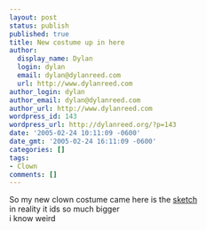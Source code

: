 ```yaml
---
layout: post
status: publish
published: true
title: New costume up in here
author:
  display_name: Dylan
  login: dylan
  email: dylan@dylanreed.com
  url: http://www.dylanreed.com
author_login: dylan
author_email: dylan@dylanreed.com
author_url: http://www.dylanreed.com
wordpress_id: 143
wordpress_url: http://dylanreed.org/?p=143
date: '2005-02-24 10:11:09 -0600'
date_gmt: '2005-02-24 16:11:09 -0600'
categories: []
tags:
- Clown
comments: []
---
```

<p>So my new clown costume came here is the <a href="http://dylanreed.org/media/album01/thursday_december_09_2004_10">sketch</a><br />
in reality it ids so much bigger<br />
 i know weird</p>
